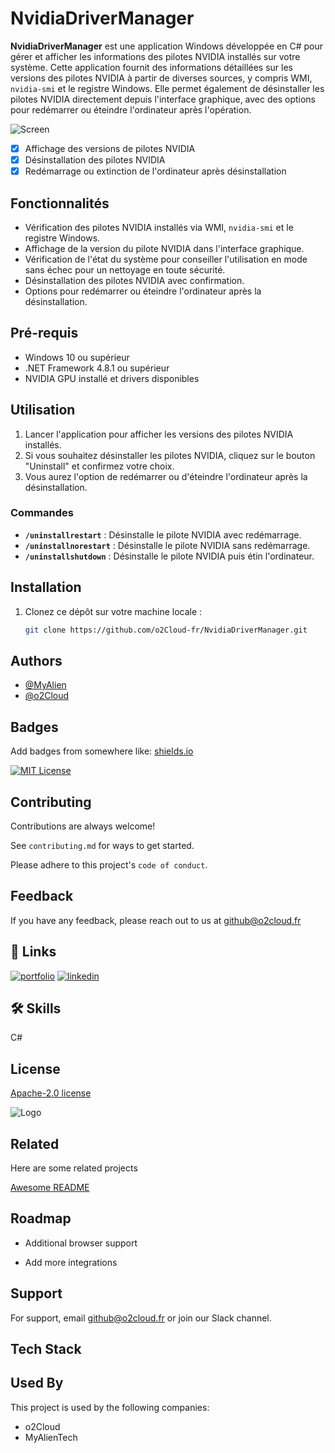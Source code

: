 # NvidiaDriverManager

**NvidiaDriverManager** est une application Windows développée en C# pour gérer et afficher les informations des pilotes NVIDIA installés sur votre système. Cette application fournit des informations détaillées sur les versions des pilotes NVIDIA à partir de diverses sources, y compris WMI, `nvidia-smi` et le registre Windows. Elle permet également de désinstaller les pilotes NVIDIA directement depuis l'interface graphique, avec des options pour redémarrer ou éteindre l'ordinateur après l'opération.

![Screen](https://i.imgur.com/KP2Qatg.png)

- [X] Affichage des versions de pilotes NVIDIA
- [X] Désinstallation des pilotes NVIDIA
- [X] Redémarrage ou extinction de l'ordinateur après désinstallation

## Fonctionnalités

- Vérification des pilotes NVIDIA installés via WMI, `nvidia-smi` et le registre Windows.
- Affichage de la version du pilote NVIDIA dans l'interface graphique.
- Vérification de l'état du système pour conseiller l'utilisation en mode sans échec pour un nettoyage en toute sécurité.
- Désinstallation des pilotes NVIDIA avec confirmation.
- Options pour redémarrer ou éteindre l'ordinateur après la désinstallation.

## Pré-requis

- Windows 10 ou supérieur
- .NET Framework 4.8.1 ou supérieur
- NVIDIA GPU installé et drivers disponibles

## Utilisation

1. Lancer l'application pour afficher les versions des pilotes NVIDIA installés.
2. Si vous souhaitez désinstaller les pilotes NVIDIA, cliquez sur le bouton "Uninstall" et confirmez votre choix.
3. Vous aurez l'option de redémarrer ou d'éteindre l'ordinateur après la désinstallation.

### Commandes

- **`/uninstallrestart`** : Désinstalle le pilote NVIDIA avec redémarrage.
- **`/uninstallnorestart`** : Désinstalle le pilote NVIDIA sans redémarrage.
- **`/uninstallshutdown`** : Désinstalle le pilote NVIDIA puis étin l'ordinateur.

## Installation

1. Clonez ce dépôt sur votre machine locale :

   ```bash
   git clone https://github.com/o2Cloud-fr/NvidiaDriverManager.git

## Authors

- [@MyAlien](https://www.github.com/MyAlien)
- [@o2Cloud](https://www.github.com/o2Cloud-fr )

## Badges

Add badges from somewhere like: [shields.io](https://shields.io/)

[![MIT License](https://img.shields.io/badge/License-o2Cloud-yellow.svg)]()


## Contributing

Contributions are always welcome!

See `contributing.md` for ways to get started.

Please adhere to this project's `code of conduct`.


## Feedback

If you have any feedback, please reach out to us at github@o2cloud.fr


## 🔗 Links
[![portfolio](https://img.shields.io/badge/my_portfolio-000?style=for-the-badge&logo=ko-fi&logoColor=white)](https://vcard.o2cloud.fr/)
[![linkedin](https://img.shields.io/badge/linkedin-0A66C2?style=for-the-badge&logo=linkedin&logoColor=white)](https://www.linkedin.com/in/remi-simier-2b30142a1/)


## 🛠 Skills
C#


## License

[Apache-2.0 license](https://github.com/o2Cloud-fr/NvidiaDriverManager/blob/main/LICENSE)


![Logo](https://o2cloud.fr/logo/o2Cloud.png)


## Related

Here are some related projects

[Awesome README](https://github.com/o2Cloud-fr/NvidiaDriverManager/blob/main/README.md)


## Roadmap

- Additional browser support

- Add more integrations


## Support

For support, email github@o2cloud.fr or join our Slack channel.


## Tech Stack

## Used By

This project is used by the following companies:

- o2Cloud
- MyAlienTech

